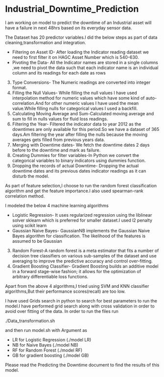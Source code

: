 # Industrial_Downtime_Prediction

I am working on model to predict the downtime of an Industrial asset will have a failure in next 48hrs based on its everyday sensor data.


The Dataset has 20 predictor variables.I did the below steps as part of data cleaning,transformation and integration.
- Filtering on Asset ID- After loading the Indicator reading dataset we need to first filter it on HAGC Asset Number which is 540-630.
- Pivoting the Data- All the Indicator names are stored in a single columns ,we need to pivot the data such that each indicator name is an individual column and its readings for each date as rows
3. Type Conversions-  The Numeric readings are converted into integer format.
4. Filling the Null Values- While filling the null values I have used interpolation method for numeric values which have some kind of auto-correlation.And for other numeric values I have used the mean value.While filling nulls for categorical values I used a backfill.
5. Calculating Moving Average and Sum-Calculated moving average and sum to fill in nulls values for fluid loss readings.
6. Filtering the Year- Filtered the indicator data to year 2012 as the downtimes are only available for this period.So we have a dataset of 365 days.Am filtering the year after filling the nulls because the moving averages gets filled from previous years data.
7. Merging with Downtime dates- We fetch the downtime dates 2 days before to the downtime and mark as failure.
8. Creating Dummies for filter variables-In Python we convert the categorical variables to binary indicators using dummies function.
9. Dropping the records of actual Downtime- Dropping the actual downtime dates and its previous dates indicator readings as it can disturb the model.



As part of feature selection,I choose to run the random forest classification algorithm and get the feature importance.I also used spearman-rank correlation method.



I modeled the below 4 machine learning algorithms
- Logistic Regression- It uses regularized regression using the liblinear solver sklearn which is preferred for smaller dataset.I used l2 penalty using scikit learn
- Gaussian Naive Bayes-  GaussianNB implements the Gaussian Naive Bayes algorithm for classification. The likelihood of the features is assumed to be Gaussian
3. Random Forest-A random forest is a meta estimator that fits a number of decision tree classifiers on various sub-samples of the dataset and use averaging to improve the predictive accuracy and control over-fitting.
4. Gradient Boosting Classifier- Gradient Boosting builds an additive model in a forward stage-wise fashion; it allows for the optimization of arbitrary differentiable loss functions. 

Apart from the above 4 algorithms,I tried using SVM and KNN classifier algorithms,But their performance scores(recall) are too low.

I have used Grids search in python to search for best parameters to run the model.I have performed grid search along with cross validation in order to avoid over fitting of the data.
In order to run the files run

./Data_transformation.sh

and then run model.sh with Argument as 
- LR for Logistic Regression  (./model LR)
- NB for Naive Bayes          (./model NB)  
- RF for Random Forest        (./model RF)
- GB for gradient boosting    (./model GB)

Please read the Predicting the Downtime document to find the results of this model.
